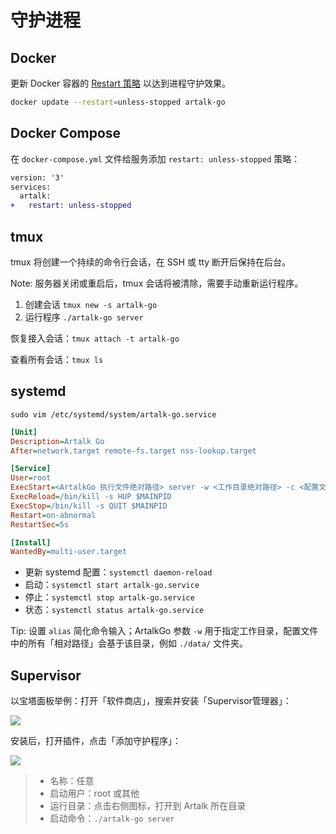# 守护进程

## Docker

更新 Docker 容器的 [Restart 策略](https://docs.docker.com/config/containers/start-containers-automatically/#use-a-restart-policy) 以达到进程守护效果。

```bash
docker update --restart=unless-stopped artalk-go
```

## Docker Compose

在 `docker-compose.yml` 文件给服务添加 `restart: unless-stopped` 策略：

```diff
version: '3'
services:
  artalk:
+   restart: unless-stopped
```

## tmux

tmux 将创建一个持续的命令行会话，在 SSH 或 tty 断开后保持在后台。

Note: 服务器关闭或重启后，tmux 会话将被清除，需要手动重新运行程序。

1. 创建会话 `tmux new -s artalk-go`
2. 运行程序 `./artalk-go server`

恢复接入会话：`tmux attach -t artalk-go`

查看所有会话：`tmux ls`

## systemd

`sudo vim /etc/systemd/system/artalk-go.service`

```ini
[Unit]
Description=Artalk Go
After=network.target remote-fs.target nss-lookup.target

[Service]
User=root
ExecStart=<ArtalkGo 执行文件绝对路径> server -w <工作目录绝对路径> -c <配置文件相对于工作目录路径>
ExecReload=/bin/kill -s HUP $MAINPID
ExecStop=/bin/kill -s QUIT $MAINPID
Restart=on-abnormal
RestartSec=5s

[Install]
WantedBy=multi-user.target
```
- 更新 systemd 配置：`systemctl daemon-reload`
- 启动：`systemctl start artalk-go.service`
- 停止：`systemctl stop artalk-go.service`
- 状态：`systemctl status artalk-go.service`

Tip: 设置 `alias` 简化命令输入；ArtalkGo 参数 `-w` 用于指定工作目录，配置文件中的所有「相对路径」会基于该目录，例如 `./data/` 文件夹。 

## Supervisor

以宝塔面板举例：打开「软件商店」，搜索并安装「Supervisor管理器」：

![](/images/baota-supervisor/0.png)

安装后，打开插件，点击「添加守护程序」：

![](/images/baota-supervisor/1.png)

> - 名称：任意
> - 启动用户：root 或其他
> - 运行目录：点击右侧图标，打开到 Artalk 所在目录
> - 启动命令：`./artalk-go server`

